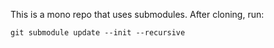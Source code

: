 This is a mono repo that uses submodules. After cloning, run:
```shell
git submodule update --init --recursive
```